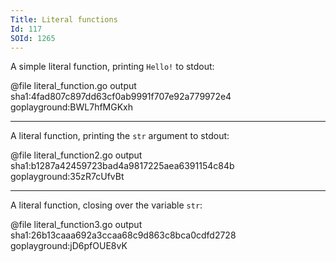 ```yaml
---
Title: Literal functions
Id: 117
SOId: 1265
---
```

A simple literal function, printing `Hello!` to stdout:

@file literal_function.go output sha1:4fad807c897dd63cf0ab9991f707e92a779972e4 goplayground:BWL7hfMGKxh

----------

A literal function, printing the `str` argument to stdout:

@file literal_function2.go output sha1:b1287a42459723bad4a9817225aea6391154c84b goplayground:35zR7cUfvBt

----------

A literal function, closing over the variable `str`:

@file literal_function3.go output sha1:26b13caaa692a3ccaa68c9d863c8bca0cdfd2728 goplayground:jD6pfOUE8vK
